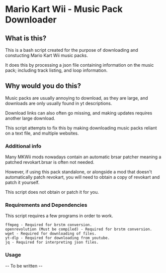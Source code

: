 # Mario Kart Wii - Music Pack Downloader

## What is this?

This is a bash script created for the purpose of downloading and constucting Mario Kart Wii music packs. 

It does this by processing a json file containing information on the music pack; including track listing, and loop information. 

## Why would you do this?

Music packs are usually annoying to download, as they are large, and downloads are only usually found in yt descriptions. 

Download links can also often go missing, and making updates requires another large download. 

This script attempts to fix this by making downloading music packs reliant on a text file, and multiple websites. 

### Additional info

Many MKWii mods nowadays contain an automatic brsar patcher meaning a patched revokart.brsar is often not needed. 

However, if using this pack standalone, or alongside a mod that doesn't automatically patch revokart, you will need to obtain a copy of revokart and patch it yourself. 

This script does not obtain or patch it for you. 

### Requirements and Dependencies

This script requires a few programs in order to work. 
	
	ffmpeg - Required for brstm conversion. 
	openrevolution (Must be compiled) - Required for brstm conversion. 
	wget - Required for downloading of files. 
	yt-dlp - Required for downloading from youtube. 
	jq - Required for interpreting json files. 
    
### Usage

-- To be written --


